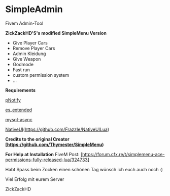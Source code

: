 # SimpleAdmin

Fivem Admin-Tool

**ZickZackHD'S's modified SimpleMenu Version**

+ Give Player Cars
+ Remove Player Cars
+ Admin Kleidung
+ Give Weapon
+ Godmode
+ Fast run
+ custom permission system
+ ...


**Requirements**

[pNotify](https://github.com/Nick78111/pNotify)

[es_extended](https://github.com/esx-framework/es_extended)

[mysql-async](https://github.com/brouznouf/fivem-mysql-async)

[NativeUI](included)(https://github.com/FrazzIe/NativeUILua)

**Credits to the original Creator [https://github.com/Thymester/SimpleMenu)**

**For Help at Installation**
FiveM Post: [https://forum.cfx.re/t/simplemenu-ace-permissions-fully-released-lua/324733]

Habt Spass beim Zocken einen schönen Tag wünsch ich euch auch noch :)


Viel Erfolg mit eurem Server


ZickZackHD
